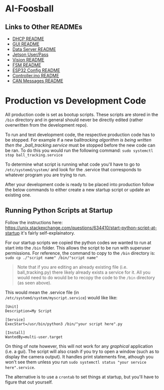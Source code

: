 # AI-Foosball

## Links to Other READMEs

- [DHCP README](pi/DHCP.md)
- [GUI README](pi/foosball-gui/README.md)
- [Data Server README](pi/MainServer/README.md)
- [Jetson User/Pass](jetson/README.md)
- [Vision README](jetson/image_processing/README)
- [FSM README](jetson/FiniteStateMachine/README.md)
- [ESP32 Config README](pi/ESP32/README.md)
- [Controller.ino README](ESP32/Motor_Controller/Controller/README.md)
- [CAN Messages README](ESP32/Docs/CAN_messages.md)

# Production vs Development Code

All production code is set as bootup scripts. These scripts are stored in the `/bin` directory and in general should never be directly edited (rather overwritten from the development repo).

To run and test development code, the respective production code has to be stopped. For example if a new ball*tracking algorithm is being written then the \_ball_tracking.service* must be stopped before the new code can be ran. To do this you would run the following command:
`sudo systemctl stop ball_tracking.service`

To determine what script is running what code you'll have to go to `/etc/systemd/system/` and look for the .service that corresponds to whatever program you are trying to run.

After your development code is ready to be placed into production follow the below commands to either create a new startup script or update an existing one.

## Running Python Scripts at Startup

Follow the instructions here: <https://unix.stackexchange.com/questions/634410/start-python-script-at-startup> it's fairly self-explainatory.

For our startup scripts we copied the python codes we wanted to run at start into the `/bin` folder. This allows the script to be run with superuser permissions. For reference, the command to copy to the `/bin` directory is:
`sudo cp ./"script name" /bin/"script name"`

> Note that if you are editing an already existing file (i.e. ball_tracking.py) there likely already exists a service for it. All you would need to do would be to recopy the code to the `/bin` directory (as seen above).

This would mean the .service file (in `/etc/systemd/system/myscript.service`) would like like:

```
[Unit]
Description=My Script

[Service]
ExecStart=/usr/bin/python3 /bin/"your script here".py

[Install]
WantedBy=multi-user.target
```

On thing of note however, this will not work for any _graphical_ application (i.e. a gui). The script will also crash if you try to open a window (such as to display the camera output). It handles print statements fine, athough you won't see them unless you run `sudo systemctl status "your service here".service`.

The alternative is to use a `crontab` to set things at startup, but you'll have to figure that out yourself.
